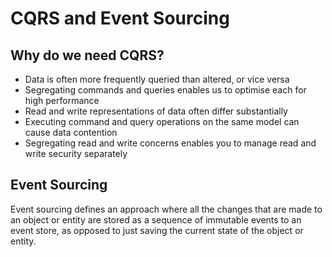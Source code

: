 # CQRS and Event Sourcing

## Why do we need CQRS?

- Data is often more frequently queried than altered, or vice versa
- Segregating commands and queries enables us to optimise each for high performance
- Read and write representations of data often differ substantially
- Executing command and query operations on the same model can cause data contention
- Segregating read and write concerns enables you to manage read and write security separately

## Event Sourcing

Event sourcing defines an approach where all the changes that are made to an object or entity are stored
as a sequence of immutable events to an event store, as opposed to just saving the current state of the object or entity.
